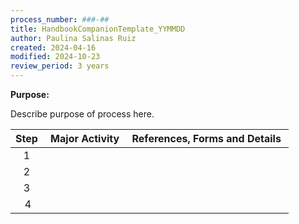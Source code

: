 ```yaml
---
process_number: ###-##
title: HandbookCompanionTemplate_YYMMDD
author: Paulina Salinas Ruiz
created: 2024-04-16
modified: 2024-10-23
review_period: 3 years
---
```


**Purpose:**

Describe purpose of process here.

| **Step**  | **Major Activity**  | **References, Forms and Details**  |
|:---------:|---------------------|------------------------------------|
|    1      |                     |                                    |
|    2      |                     |                                    |
|    3      |                     |                                    |
|     4     |                     |                                    |
